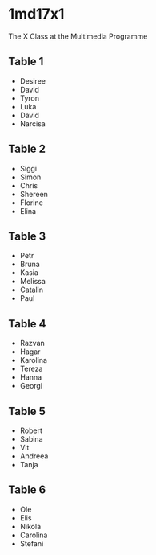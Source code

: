 # 1md17x1
The X Class at the Multimedia Programme

## Table 1
* Desiree
* David
* Tyron
* Luka
* David
* Narcisa

## Table 2
* Siggi
* Simon
* Chris
* Shereen
* Florine
* Elina

## Table 3
* Petr
* Bruna
* Kasia
* Melissa
* Catalin
* Paul

## Table 4
* Razvan
* Hagar
* Karolina
* Tereza
* Hanna
* Georgi

## Table 5
* Robert
* Sabina
* Vit
* Andreea
* Tanja

## Table 6
* Ole
* Elis
* Nikola
* Carolina
* Stefani
